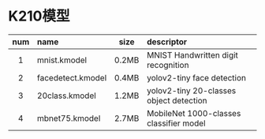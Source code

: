 # K210模型

| num   | name                         | size      | descriptor                                            |
| :---: | :----------------------------| :-------: | :------------------------------------------------------ |
| 1     | mnist.kmodel                 | 0.2MB     | MNIST Handwritten digit recognition |
| 2     | facedetect.kmodel            | 0.4MB     | yolov2-tiny face detection |
| 3     | 20class.kmodel               | 1.2MB     | yolov2-tiny 20-classes object detection |
| 4     | mbnet75.kmodel               | 2.7MB     | MobileNet 1000-classes classifier model |
